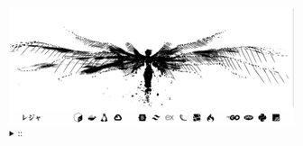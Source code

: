 <img src="./banner.png">
<details><summary> :: </summary>
<!--START_SECTION:waka-->

```
From: 09 August 2024 - To: 08 September 2025

Total Time: 1,821 hrs 42 mins

PHP                        436 hrs 35 mins //////-------------------   22.22 %
Python                     415 hrs 59 mins /////--------------------   21.17 %
Markdown                   219 hrs 42 mins ///----------------------   11.18 %
Other                      142 hrs 57 mins //-----------------------   07.28 %
```

<!--END_SECTION:waka-->
</details>
